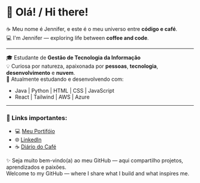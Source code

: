 # 👋 Olá! / Hi there!

☕ Meu nome é Jennifer, e este é o meu universo entre **código e café**.  
💻 I'm Jennifer — exploring life between **coffee and code**.

---

🎓 Estudante de **Gestão de Tecnologia da Informação**  
💡 Curiosa por natureza, apaixonada por **pessoas**, **tecnologia**, **desenvolvimento** e **nuvem**.  
🌱 Atualmente estudando e desenvolvendo com:  
- Java | Python | HTML | CSS | JavaScript  
- React | Tailwind | AWS | Azure

---

### 🔗 Links importantes:

- 💻 [Meu Portifóio](https://sandyjsilva.github.io/meu-portifolio/)
- 🌐 [LinkedIn](https://www.linkedin.com/in/sandy-j-silva-7103a91a1/)
- ☕ [Diário do Café](https://zesty-quokka-b4201e.netlify.app)

✨ Seja muito bem-vindo(a) ao meu GitHub — aqui compartilho projetos, aprendizados e paixões.  
Welcome to my GitHub — where I share what I build and what inspires me.


